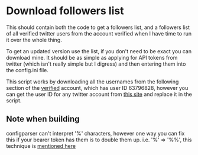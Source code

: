 # Download followers list

This should contain both the code to get a followers list, and a followers list of all verified twitter users from the account verified when I have time to run it over the whole thing.

To get an updated version use the list, if you don't need to be exact you can download mine. It should be as simple as applying for API tokens from twitter (which isn't really simple but I digress) and then entering them into the config.ini file.

This script works by downloading all the usernames from the following section of the [verified](https://twitter.com/verified/following) account, which has user ID 63796828, however you can get the user ID for any twitter account from [this site](https://tweeterid.com/) and replace it in the script.

## Note when building

configparser can't interpret '%' characters, however one way you can fix this if your bearer token has them is to double them up. i.e. '%' => '%%', this technique is [mentioned here](https://stackoverflow.com/questions/71854527/configparser-interpolationsyntaxerror-must-be-followed-by-or-found)
